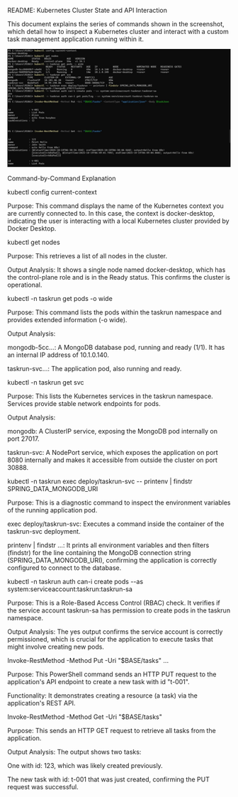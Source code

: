 README: Kubernetes Cluster State and API Interaction

This document explains the series of commands shown in the screenshot, which detail how to inspect a Kubernetes cluster and interact with a custom task management application running within it.

<p align="center"><img src="kub1.jpg" alt="Kubernetes Cluster State and API Interaction"></p>

Command-by-Command Explanation

kubectl config current-context

Purpose: This command displays the name of the Kubernetes context you are currently connected to. In this case, the context is docker-desktop, indicating the user is interacting with a local Kubernetes cluster provided by Docker Desktop.

kubectl get nodes

Purpose: This retrieves a list of all nodes in the cluster.

Output Analysis: It shows a single node named docker-desktop, which has the control-plane role and is in the Ready status. This confirms the cluster is operational.

kubectl -n taskrun get pods -o wide

Purpose: This command lists the pods within the taskrun namespace and provides extended information (-o wide).

Output Analysis:

mongodb-5cc...: A MongoDB database pod, running and ready (1/1). It has an internal IP address of 10.1.0.140.

taskrun-svc...: The application pod, also running and ready.

kubectl -n taskrun get svc

Purpose: This lists the Kubernetes services in the taskrun namespace. Services provide stable network endpoints for pods.

Output Analysis:

mongodb: A ClusterIP service, exposing the MongoDB pod internally on port 27017.

taskrun-svc: A NodePort service, which exposes the application on port 8080 internally and makes it accessible from outside the cluster on port 30888.

kubectl -n taskrun exec deploy/taskrun-svc -- printenv | findstr SPRING_DATA_MONGODB_URI

Purpose: This is a diagnostic command to inspect the environment variables of the running application pod.

exec deploy/taskrun-svc: Executes a command inside the container of the taskrun-svc deployment.

printenv | findstr ...: It prints all environment variables and then filters (findstr) for the line containing the MongoDB connection string (SPRING_DATA_MONGODB_URI), confirming the application is correctly configured to connect to the database.

kubectl -n taskrun auth can-i create pods --as system:serviceaccount:taskrun:taskrun-sa

Purpose: This is a Role-Based Access Control (RBAC) check. It verifies if the service account taskrun-sa has permission to create pods in the taskrun namespace.

Output Analysis: The yes output confirms the service account is correctly permissioned, which is crucial for the application to execute tasks that might involve creating new pods.

Invoke-RestMethod -Method Put -Uri "$BASE/tasks" ...

Purpose: This PowerShell command sends an HTTP PUT request to the application's API endpoint to create a new task with id "t-001".

Functionality: It demonstrates creating a resource (a task) via the application's REST API.

Invoke-RestMethod -Method Get -Uri "$BASE/tasks"

Purpose: This sends an HTTP GET request to retrieve all tasks from the application.

Output Analysis: The output shows two tasks:

One with id: 123, which was likely created previously.

The new task with id: t-001 that was just created, confirming the PUT request was successful.
